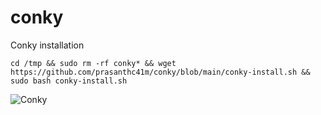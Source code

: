 # conky
Conky installation

```cd /tmp && sudo rm -rf conky* && wget https://github.com/prasanthc41m/conky/blob/main/conky-install.sh && sudo bash conky-install.sh```

![Conky](https://github.com/prasanthc41m/conky/blob/main/%20conky.gif)
<!--  ![Screenshot](Screenshot_conky.png) -->
